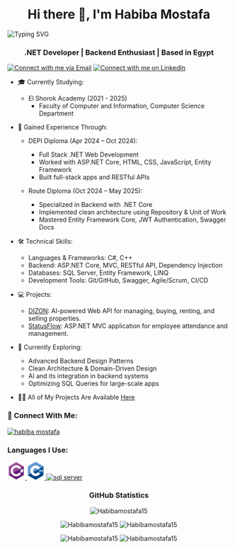 <h1 align="center">Hi there 👋, I'm Habiba Mostafa</h1>

<a align="center"><img src="https://readme-typing-svg.demolab.com?font=Fira+Code&weight=500&size=30&pause=1000&color=FF69B4&center=true&random=false&width=435&lines=Junior+.NET+Developer;Passionate+about+Backend+Engineering" alt="Typing SVG" /></a>

<h3 align="center">.NET Developer | Backend Enthusiast | Based in Egypt</h3>

<p align="left"> 
  <a href="mailto:habiba.mostafa.567@gmail.com"><img src="https://img.shields.io/badge/-Email Me-c14438?style=for-the-badge&labelColor=black" alt="Connect with me via Email" /></a>
  <a href="https://www.linkedin.com/in/habibamostafa41"><img src="https://img.shields.io/badge/-Connect with me on LinkedIn-0077B5?style=for-the-badge&logo=linkedin" alt="Connect with me on LinkedIn" /></a>
</p>

- 🎓 Currently Studying:
  - El Shorok Academy (2021 - 2025)
    - Faculty of Computer and Information, Computer Science Department

- 🧠 Gained Experience Through:
  - DEPI Diploma (Apr 2024 – Oct 2024):
    - Full Stack .NET Web Development
    - Worked with ASP.NET Core, HTML, CSS, JavaScript, Entity Framework
    - Built full-stack apps and RESTful APIs

  - Route Diploma (Oct 2024 – May 2025):
    - Specialized in Backend with .NET Core
    - Implemented clean architecture using Repository & Unit of Work
    - Mastered Entity Framework Core, JWT Authentication, Swagger Docs

- 🛠 Technical Skills:
  - Languages & Frameworks: C#, C++
  - Backend: ASP.NET Core, MVC, RESTful API, Dependency Injection
  - Databases: SQL Server, Entity Framework, LINQ
  - Development Tools: Git/GitHub, Swagger, Agile/Scrum, CI/CD

- 💻 Projects:
  - [DIZON](https://github.com/Habibamostafa15/GP_DigitalPropertyManegmentApi): AI-powered Web API for managing, buying, renting, and selling properties.
  - [StatusFlow](https://github.com/Habibamostafa15/Company): ASP.NET MVC application for employee attendance and management.

- 🌱 Currently Exploring:
  - Advanced Backend Design Patterns
  - Clean Architecture & Domain-Driven Design
  - AI and its integration in backend systems
  - Optimizing SQL Queries for large-scale apps

- 👨‍💻 All of My Projects Are Available [Here](https://github.com/Habibamostafa15?tab=repositories)

<h3 align="left"> 🤝 Connect With Me:</h3>
<p align="left">
<a href="https://www.linkedin.com/in/habibamostafa41" target="_blank"><img align="center" src="https://raw.githubusercontent.com/rahuldkjain/github-profile-readme-generator/master/src/images/icons/Social/linked-in-alt.svg" alt="habiba mostafa" height="30" width="40" /></a>
</p>

<h3 align="left">Languages I Use:</h3>
<p align="left"> 
<a href="https://learn.microsoft.com/en-us/dotnet/csharp/" target="_blank"> <img src="https://raw.githubusercontent.com/devicons/devicon/master/icons/csharp/csharp-original.svg" alt="csharp" width="40" height="40"/> </a>
<a href="https://cplusplus.com/" target="_blank"> <img src="https://raw.githubusercontent.com/devicons/devicon/master/icons/cplusplus/cplusplus-original.svg" alt="cpp" width="40" height="40"/> </a>
<a href="https://www.microsoft.com/en-us/sql-server" target="_blank"> <img src="https://www.svgrepo.com/show/303229/microsoft-sql-server-logo.svg" alt="sql server" width="40" height="40"/> </a>
</p>

<h3 align="center">GitHub Statistics</h3>
<p align="center"> <a><img src="http://github-profile-summary-cards.vercel.app/api/cards/profile-details?username=Habibamostafa15&theme=2077" alt="Habibamostafa15" /></a> </p>
<p align="center">
  <a>
    <img src="http://github-profile-summary-cards.vercel.app/api/cards/stats?username=Habibamostafa15&theme=2077" alt="Habibamostafa15" />
  </a>
  <a>
    <img src="http://github-profile-summary-cards.vercel.app/api/cards/productive-time?username=Habibamostafa15&theme=2077&utcOffset=8" alt="Habibamostafa15" />
  </a>
</p>
<p align="center">
  <a>
    <img src="http://github-profile-summary-cards.vercel.app/api/cards/repos-per-language?username=Habibamostafa15&theme=2077" alt="Habibamostafa15" />
  </a>
  <a>
    <img src="http://github-profile-summary-cards.vercel.app/api/cards/most-commit-language?username=Habibamostafa15&theme=2077" alt="Habibamostafa15" />
  </a>
</p>
